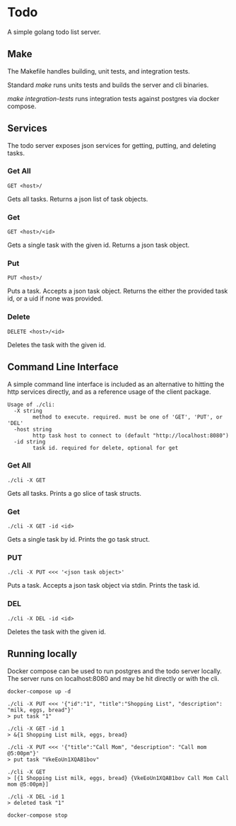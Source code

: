 # Todo
A simple golang todo list server.


## Make
The Makefile handles building, unit tests, and integration tests.

Standard *make* runs units tests and builds the server and cli binaries.

*make integration-tests* runs integration tests against postgres via docker compose.


## Services
The todo server exposes json services for getting, putting, and deleting tasks.

### Get All
```
GET <host>/
```
Gets all tasks. Returns a json list of task objects.

### Get
```
GET <host>/<id>
```
Gets a single task with the given id. Returns a json task object.

### Put
```
PUT <host>/
```
Puts a task. Accepts a json task object. Returns the either the provided task id, or a uid if none was provided.

### Delete
```
DELETE <host>/<id>
```
Deletes the task with the given id.


## Command Line Interface
A simple command line interface is included as an alternative to hitting the http services directly, and as a reference
usage of the client package.
```
Usage of ./cli:
  -X string
    	method to execute. required. must be one of 'GET', 'PUT', or 'DEL'
  -host string
    	http task host to connect to (default "http://localhost:8080")
  -id string
    	task id. required for delete, optional for get
```
### Get All
```
./cli -X GET
```
Gets all tasks. Prints a go slice of task structs.

### Get
```
./cli -X GET -id <id>
```
Gets a single task by id. Prints the go task struct.

### PUT
```
./cli -X PUT <<< '<json task object>'
```
Puts a task. Accepts a json task object via stdin. Prints the task id.

### DEL
```
./cli -X DEL -id <id>
```
Deletes the task with the given id.


## Running locally
Docker compose can be used to run postgres and the todo server locally. The server runs on localhost:8080 and may be hit
directly or with the cli.

```
docker-compose up -d

./cli -X PUT <<< '{"id":"1", "title":"Shopping List", "description": "milk, eggs, bread"}'
> put task "1"

./cli -X GET -id 1
> &{1 Shopping List milk, eggs, bread}

./cli -X PUT <<< '{"title":"Call Mom", "description": "Call mom @5:00pm"}'
> put task "VkeEoUn1XQAB1bov"

./cli -X GET
> [{1 Shopping List milk, eggs, bread} {VkeEoUn1XQAB1bov Call Mom Call mom @5:00pm}]

./cli -X DEL -id 1
> deleted task "1"

docker-compose stop
```